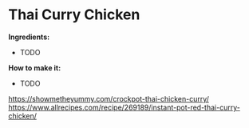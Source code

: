 # Thai Curry Chicken

**Ingredients:**

* TODO

**How to make it:**

* TODO

https://showmetheyummy.com/crockpot-thai-chicken-curry/
https://www.allrecipes.com/recipe/269189/instant-pot-red-thai-curry-chicken/
